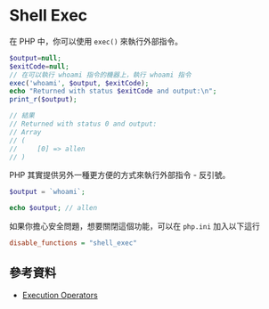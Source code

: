 # Shell Exec

在 PHP 中，你可以使用 `exec()` 來執行外部指令。

```php
$output=null;
$exitCode=null;
// 在可以執行 whoami 指令的機器上，執行 whoami 指令
exec('whoami', $output, $exitCode);
echo "Returned with status $exitCode and output:\n";
print_r($output);

// 結果
// Returned with status 0 and output:
// Array
// (
//     [0] => allen
// )
```

PHP 其實提供另外一種更方便的方式來執行外部指令 - 反引號。

```php
$output = `whoami`;

echo $output; // allen
```

如果你擔心安全問題，想要關閉這個功能，可以在 `php.ini` 加入以下這行

```ini
disable_functions = "shell_exec"
```

## 參考資料

- [Execution Operators](https://www.php.net/manual/en/language.operators.execution.php)
